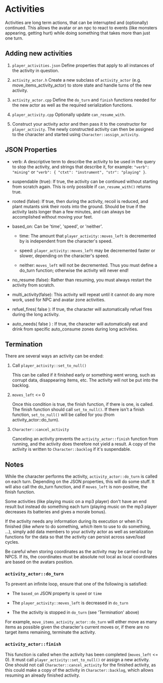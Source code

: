 # Activities

Activities are long term actions, that can be interrupted and (optionally)
continued. This allows the avatar or an npc to react to events (like
monsters appearing, getting hurt) while doing something that takes more
than just one turn.

## Adding new activities

1. `player_activities.json` Define properties that apply to all instances
of the activity in question.

2. `activity_actor.h` Create a new subclass of `activity_actor`
(e.g. move_items_activity_actor) to store state and handle turns of the
new activity.

3. `activity_actor.cpp` Define the `do_turn` and `finish` functions
needed for the new actor as well as the required serialization functions.

4. `player_activity.cpp` Optionally update `can_resume_with`.

5. Construct your activity actor and then pass it to the constructor for
`player_activity`. The newly constructed activity can then be assigned
to the character and started using `Character::assign_activity`.

## JSON Properties

* verb: A descriptive term to describe the activity to be used in the
query to stop the activity, and strings that describe it, for example:
`"verb": "mining"` or
`"verb": { "ctxt": "instrument", "str": "playing" }`.

* suspendable (true): If true, the activity can be continued without
starting from scratch again. This is only possible if `can_resume_with()`
returns true.

* rooted (false): If true, then during the activity, recoil is reduced,
and plant mutants sink their roots into the ground. Should be true if the
activity lasts longer than a few minutes, and can always be accomplished
without moving your feet.

* based_on: Can be 'time', 'speed', or 'neither'.

    * time: The amount that `player_activity::moves_left` is
    decremented by is independent from the character's speed.

    * speed: `player_activity::moves_left` may be decremented faster
    or slower, depending on the character's speed.

    * neither: `moves_left` will not be decremented. Thus you must
    define a do_turn function; otherwise the activity will never end!

* no_resume (false): Rather than resuming, you must always restart the
activity from scratch.

* multi_activity(false): This activity will repeat until it cannot do
any more work, used for NPC and avatar zone activities.

* refuel_fires( false ): If true, the character will automatically refuel
fires during the long activity.

* auto_needs( false ) : If true, the character will automatically eat and
drink from specific auto_consume zones during long activities.

## Termination

There are several ways an activity can be ended:

1. Call `player_activity::set_to_null()`

    This can be called if it finished early or something went wrong,
    such as corrupt data, disappearing items, etc. The activity will
    not be put into the backlog.

2. `moves_left` <= 0

    Once this condition is true, the finish function, if there is one,
    is called. The finish function should call `set_to_null()`. If
    there isn't a finish function, `set_to_null()` will be called
    for you (from activity_actor::do_turn).

3. `Character::cancel_activity`

    Canceling an activity prevents the `activity_actor::finish`
    function from running, and the activity does therefore not yield a
    result. A copy of the activity is written to `Character::backlog`
    if it's suspendable.

## Notes

While the character performs the activity,
`activity_actor::do_turn` is called on each turn. Depending on the
JSON properties, this will do some stuff. It will also call the do_turn
function, and if `moves_left` is non-positive, the finish function.

Some activities (like playing music on a mp3 player) don't have an end
result but instead do something each turn (playing music on the mp3
player decreases its batteries and gives a morale bonus).

If the activity needs any information during its execution or when
it's finished (like *where* to do something, *which* item to use to do
something, ...), simply add data members to your activity actor as well
as serialization functions for the data so that the activity can persist
across save/load cycles.

Be careful when storing coordinates as the activity may be carried out
by NPCS. If its, the coordinates must be absolute not local as local
coordinates are based on the avatars position.

### `activity_actor::do_turn`

To prevent an infinite loop, ensure that one of the following is
satisfied:

- The `based_on` JSON property is `speed` or `time`

- The `player_activity::moves_left` is decreased in `do_turn`

- The the activity is stopped in `do_turn`  (see 'Termination' above)

For example, `move_items_activity_actor::do_turn` will either move as
many items as possible given the character's current moves or, if there
are no target items remaining, terminate the activity.

### `activity_actor::finish`

This function is called when the activity has been completed
(`moves_left` <= 0). It must call `player_activity::set_to_null()` or
assign a new activity. One should not call `Character::cancel_activity`
for the finished activity, as this could make a copy of the activity in
`Character::backlog`, which allows resuming an already finished activity.
